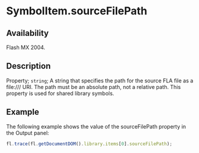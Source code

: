 # SymbolItem.sourceFilePath

## Availability

Flash MX 2004.

## Description

Property; `string`; A string that specifies the path for the source FLA file as a file:/// URI. The path must be an absolute path, not a relative path. This property is used for shared library symbols.

## Example

The following example shows the value of the sourceFilePath property in the Output panel:

```javascript
fl.trace(fl.getDocumentDOM().library.items[0].sourceFilePath);
```

